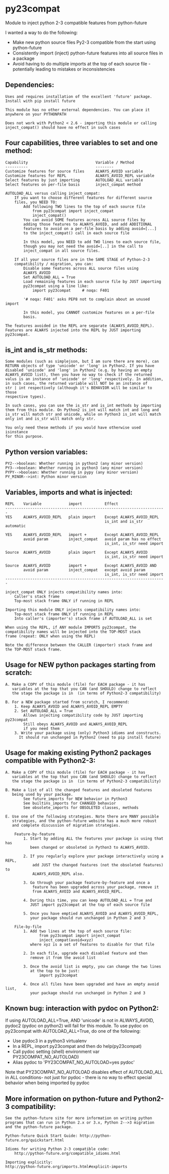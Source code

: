 # py23compat
Module to inject python 2-3 compatible features from python-future

I wanted a way to do the following:
- Make new python source files Py2-3 compatible from the start using python-future
- Consistently import (inject) python-future features into all source files in a package
- Avoid having to do multiple imports at the top of each source file - potentially
leading to mistakes or inconsistencies



Dependencies:
------------
    Uses and requires installation of the excellent 'future' package.
    Install with pip install future

    This module has no other external dependencies. You can place it
    anywhere on your PYTHONPATH

    Does not work with Python2 < 2.6 - importing this module or calling
    inject_compat() should have no effect in such cases

Four capabilities, three variables to set and one method:
--------------------------------------------------------
    Capability                              Variable / Method
    ----------                              --------
    Customize features for source files     ALWAYS_AVOID variable
    Customize features for REPL             ALWAYS_AVOID_REPL variable
    Select features by just importing       AUTOLOAD_ALL variable
    Select features on per-file basis       inject_compat method

    AUTOLOAD_ALL versus calling inject_compat:
        If you want to choose different features for different source
        files, you NEED TO:
            Add following TWO lines to the top of each source file
                from py23compat import inject_compat
                inject_compat()
            You can avoid SOME features across ALL source files by
            adding those features to ALWAYS_AVOID, and add ADDITIONAL
            features to avoid on a per-file basis by adding avoid=[...]
            to the inject_compat() call in each source file

            In this model, you NEED to add TWO lines to each source file,
            though you may not need the avoid=[..] in the call to
            inject_compat in all source files.

        If all your source files are in the SAME STAGE of Python-2-3
        compatibility / migration, you can:
            Disable some features across ALL source files using
            ALWAYS_AVOID
            Set AUTOLOAD_ALL = True
            Load remaining features in each source file by JUST importing
            py23compat using a line like:
                import py23compat     # noqa: F401

            '# noqa: F401' asks PEP8 not to complain about an unused import

            In this model, you CANNOT customize features on a per-file
            basis.

    The features avoided in the REPL are separate (ALWAYS_AVOID_REPL).
    Features are ALWAYS injected into the REPL by JUST importing py23compat.

is_int and is_str methods:
-------------------------
    Some modules (such as simplejson, but I am sure there are more), can
    RETURN objects of type 'unicode' or 'long' in Python2. If you have
    disabled 'unicode' and 'long' in Python2 (e.g. by having an empty
    ALWAYS_AVOID list), then you have no way to check if the returned
    valus is an instance of 'unicode' or 'long' respectively. In addition,
    in such cases, the returned variable will NOT be an instance of
    str | int respectively (although it's BEHAVIOR will be similar to those
    respective types).

    In such cases, you can use the is_str and is_int methods by importing
    them from this module. On Python2 is_int will match int and long and
    is_str will match str and unicode, while on Python3 is_int will match
    only int and is_str will match only str.

    You only need these methods if you would have otherwise used isinstance
    for this purpose.

Python version variables:
------------------------
    PY2-->boolean: Whether running in python2 (any minor version)
    PY3-->boolean: Whether running in python3 (any minor version)
    PYPY-->boolean: Whether running in pypy (any minor version)
    PY_MINOR-->int: Python minor version

Variables, imports and what is injected:
---------------------------------------
    REPL    Variable            import          Effect
    -----------------------------------------------------------------------
    YES     ALWAYS_AVOID_REPL   plain import    Except ALWAYS_AVOID_REPL
                                                is_int and is_str automatic

    YES     ALWAYS_AVOID_REPL   import +        Except ALWAYS_AVOID_REPL
            avoid param         inject_compat   avoid param has no effect
                                                is_int, is_str need import

    Source  ALWAYS_AVOID        plain import    Except ALWAYS_AVOID
                                                is_int, is_str need import

    Source  ALWAYS_AVOID        import +        Except ALWAYS_AVOID AND
            avoid param         inject_compat   except avoid param
                                                is_int, is_str need import
    -----------------------------------------------------------------------

    inject_compat ONLY injects compatibility names into:
        Caller's stack frame
        Top-most stack frame ONLY if running in REPL

    Importing this module ONLY injects compatibility names into:
        Top-most stack frame ONLY if running in REPL
        Into caller's (importer's) stack frame if AUTOLOAD_ALL is set

    When using the REPL, if ANY module IMPORTS py23compat, the
    compatibility names will be injected into the TOP-MOST stack
    frame (repeat: ONLY when using the REPL)

    Note the difference between the CALLER (importer) stack frame and
    the TOP-MOST stack frame.

Usage for NEW python packages starting from scratch:
---------------------------------------------------
    A. Make a COPY of this module (file) for EACH package - it has
       variables at the top that you CAN (and SHOULD) change to reflect
       the stage the package is in  (in terms of Python2-3 compatibility)

    B. For a NEW package started from scratch, I recommend:
        1. Keep ALWAYS_AVOID and ALWAYS_AVOID_REPL EMPTY
        2. Set AUTOLOAD_ALL = True
            Allows injecting compatibility code by JUST importing py23compat
            Still obeys ALWAYS_AVOID and ALWAYS_AVOID_REPL
            if you need them
        3. Write your package using (only) Python3 idioms and constructs.
          It should run unchanged in Python2 (need to pip install future)

Usage for making existing Python2 packages compatible with Python2-3:
--------------------------------------------------------------------

    A. Make a COPY of this module (file) for EACH package - it has
       variables at the top that you CAN (and SHOULD) change to reflect
       the stage the package is in  (in terms of Python2-3 compatibility)

    B. Make a list of all the changed features and obsoleted features
       being used by your package.
            See future_imports for NEW behavior in Python3
            See builtins_imports for CHANGED behavior
            See obsolete_imports for OBSOLETED classes, methods

    E. Use one of the following strategies. Note there are MANY possible
       strategies, and the python-future website has a much more robust
       and complete discussion of migration strategies.

        Feature-by-feature
            1. Start by adding ALL the features your package is using that has
               been changed or obsoleted in Python3 to ALWAYS_AVOID.

            2. If you regularly explore your package interactively using a REPL,
                add JUST the changed features (not the obsoleted features) to
                ALWAYS_AVOID_REPL also.

            3. Go through your package feature-by-feature and once a
                feature has been upgraded across your package, remove it
                from ALWAYS_AVOID and ALWAYS_AVOID_REPL.

            4. During this time, you can keep AUTOLOAD_ALL = True and
               JUST import py23compat at the top of each source file

            5. Once you have emptied ALWAYS_AVOID and ALWAYS_AVOID_REPL,
               your package should run unchanged in Python 2 and 3

        File-by-file
            1. Add two lines at the top of each source file:
                   from py23compat import inject_compat
                   inject_compat(avoid=xyz)
               where xyz is a set of features to disable for that file

            2. In each file, upgrade each disabled feature and then
               remove it from the avoid list

            3. Once the avoid list is empty, you can change the two lines
               at the top to be just:
                   import py23compat

            4. Once all files have been upgraded and have an empty avoid list,
               your package should run unchanged in Python 2 and 3

Known bug: interaction with pydoc on Python2:
--------------------------------------------
If using AUTOLOAD_ALL=True, AND 'unicode' is not in ALWAYS_AVOID,
pydoc2 (pydoc on python2) will fail for this module.
To use pydoc on py23compat with AUTOLOAD_ALL=True, do one of the
following:

  - Use pydoc3 in a python3 virtualenv
  - In a REPL, import py23compat and then do help(py23compat)
  - Call pydoc setting (shell) environment var PY23COMPAT_NO_AUTOLOAD)
  - Alias pydoc to 'PY23COMPAT_NO_AUTOLOAD=yes pydoc'

Note that PY23COMPAT_NO_AUTOLOAD disables effect of AUTOLOAD_ALL in
ALL conditions- not just for pydoc - there is no way to effect special
behavior when being imported by pydoc


More information on python-future and Python2-3 compatibility:
-------------------------------------------------------------
    See the python-future site for more information on writing python
    programs that can run in Python 2.x or 3.x, Python 2-->3 migration
    and the python-future package.

    Python-future Quick Start Guide: http://python-future.org/quickstart.html

    Idioms for writing Python 2-3 compatible code:
        http://python-future.org/compatible_idioms.html

    Importing explicitly:
    http://python-future.org/imports.html#explicit-imports
